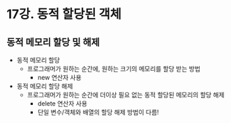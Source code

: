 # 17강. 동적 할당된 객체

## 동적 메모리 할당 및 해제

- 동적 메모리 할당
    - 프로그래머가 원하는 순간에, 원하는 크기의 메모리를 할당 받는 방법
        - new 연산자 사용
- 동적 메모리 할당 해제
    - 프로그래머가 원하는 순간에 더이상 필요 없는 동적 할당된 메모리의 할당 해제
        - delete 연산자 사용
        - 단일 변수/객체와 배열의 할당 해제 방법이 다름!